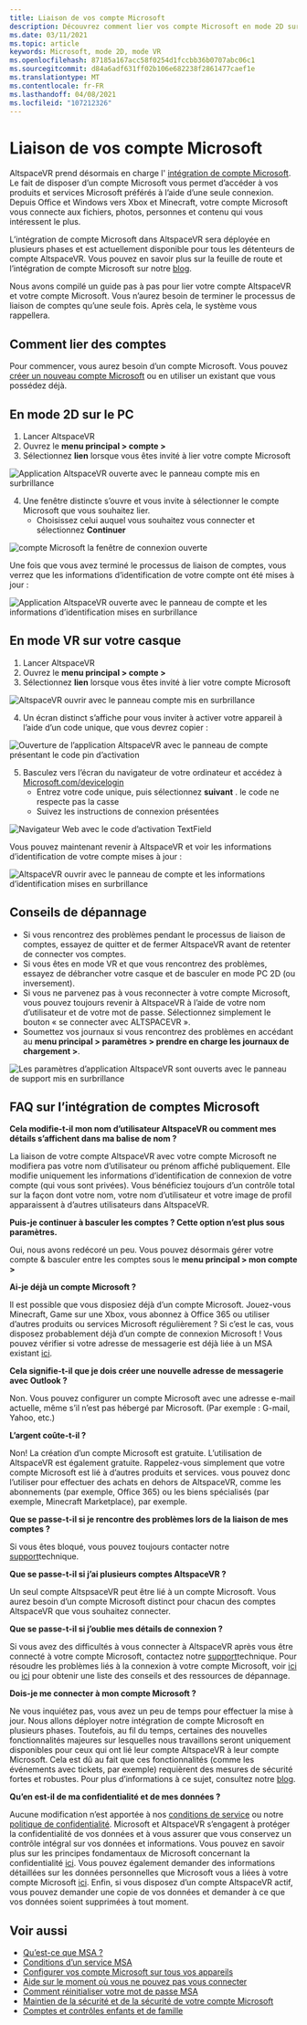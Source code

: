 ```yaml
---
title: Liaison de vos compte Microsoft
description: Découvrez comment lier vos compte Microsoft en mode 2D sur PC et en mode VR sur des casques immersifs, ainsi que des conseils de dépannage.
ms.date: 03/11/2021
ms.topic: article
keywords: Microsoft, mode 2D, mode VR
ms.openlocfilehash: 87185a167acc58f0254d1fccbb36b0707abc06c1
ms.sourcegitcommit: d84a6adf631ff02b106e682238f2861477caef1e
ms.translationtype: MT
ms.contentlocale: fr-FR
ms.lasthandoff: 04/08/2021
ms.locfileid: "107212326"
---
```

# <a name="linking-your-microsoft-account"></a>Liaison de vos compte Microsoft

AltspaceVR prend désormais en charge l' [intégration de compte Microsoft](https://account.microsoft.com/account). Le fait de disposer d’un compte Microsoft vous permet d’accéder à vos produits et services Microsoft préférés à l’aide d’une seule connexion. Depuis Office et Windows vers Xbox et Minecraft, votre compte Microsoft vous connecte aux fichiers, photos, personnes et contenu qui vous intéressent le plus. 

L’intégration de compte Microsoft dans AltspaceVR sera déployée en plusieurs phases et est actuellement disponible pour tous les détenteurs de compte AltspaceVR. Vous pouvez en savoir plus sur la feuille de route et l’intégration de compte Microsoft sur notre [blog](https://altvr.com/microsoft-account-integration). 

Nous avons compilé un guide pas à pas pour lier votre compte AltspaceVR et votre compte Microsoft. Vous n’aurez besoin de terminer le processus de liaison de comptes qu’une seule fois. Après cela, le système vous rappellera.

## <a name="how-to-link-accounts"></a>Comment lier des comptes

Pour commencer, vous aurez besoin d’un compte Microsoft. Vous pouvez [créer un nouveau compte Microsoft](https://signup.live.com/?lic=1) ou en utiliser un existant que vous possédez déjà. 

## <a name="in-2d-mode-on-pc"></a>En mode 2D sur le PC

1. Lancer AltspaceVR
2. Ouvrez le **menu principal > compte >**
3. Sélectionnez **lien** lorsque vous êtes invité à lier votre compte Microsoft

![Application AltspaceVR ouverte avec le panneau compte mis en surbrillance](images/linking-accounts-img-02.png)

4. Une fenêtre distincte s’ouvre et vous invite à sélectionner le compte Microsoft que vous souhaitez lier. 
    * Choisissez celui auquel vous souhaitez vous connecter et sélectionnez **Continuer**

![compte Microsoft la fenêtre de connexion ouverte](images/linking-accounts-img-03.jpg)

Une fois que vous avez terminé le processus de liaison de comptes, vous verrez que les informations d’identification de votre compte ont été mises à jour :

![Application AltspaceVR ouverte avec le panneau de compte et les informations d’identification mises en surbrillance](images/linking-accounts-img-04.png)
 
## <a name="in-vr-mode-on-your-headset"></a>En mode VR sur votre casque

1. Lancer AltspaceVR
2. Ouvrez le **menu principal > compte >**
3. Sélectionnez **lien** lorsque vous êtes invité à lier votre compte Microsoft

![AltspaceVR ouvrir avec le panneau compte mis en surbrillance](images/linking-accounts-img-02.png)

4. Un écran distinct s’affiche pour vous inviter à activer votre appareil à l’aide d’un code unique, que vous devrez copier :

![Ouverture de l’application AltspaceVR avec le panneau de compte présentant le code pin d’activation](images/linking-accounts-img-05.png)

5. Basculez vers l’écran du navigateur de votre ordinateur et accédez à [Microsoft.com/devicelogin](https://login.microsoftonline.com/common/oauth2/deviceauth)
    * Entrez votre code unique, puis sélectionnez **suivant** . le code ne respecte pas la casse
    * Suivez les instructions de connexion présentées

![Navigateur Web avec le code d’activation TextField](images/linking-accounts-img-06.png)

Vous pouvez maintenant revenir à AltspaceVR et voir les informations d’identification de votre compte mises à jour :

![AltspaceVR ouvrir avec le panneau de compte et les informations d’identification mises en surbrillance](images/linking-accounts-img-04.png)

## <a name="troubleshooting-tips"></a>Conseils de dépannage

* Si vous rencontrez des problèmes pendant le processus de liaison de comptes, essayez de quitter et de fermer AltspaceVR avant de retenter de connecter vos comptes.
* Si vous êtes en mode VR et que vous rencontrez des problèmes, essayez de débrancher votre casque et de basculer en mode PC 2D (ou inversement).
* Si vous ne parvenez pas à vous reconnecter à votre compte Microsoft, vous pouvez toujours revenir à AltspaceVR à l’aide de votre nom d’utilisateur et de votre mot de passe. Sélectionnez simplement le bouton « se connecter avec ALTSPACEVR ».
* Soumettez vos journaux si vous rencontrez des problèmes en accédant au **menu principal > paramètres > prendre en charge les journaux de chargement >**.

![Les paramètres d’application AltspaceVR sont ouverts avec le panneau de support mis en surbrillance](images/linking-accounts-img-07.png)

## <a name="microsoft-account-integration-faq"></a>FAQ sur l’intégration de comptes Microsoft

**Cela modifie-t-il mon nom d’utilisateur AltspaceVR ou comment mes détails s’affichent dans ma balise de nom ?**

La liaison de votre compte AltspaceVR avec votre compte Microsoft ne modifiera pas votre nom d’utilisateur ou prénom affiché publiquement. Elle modifie uniquement les informations d’identification de connexion de votre compte (qui vous sont privées). Vous bénéficiez toujours d’un contrôle total sur la façon dont votre nom, votre nom d’utilisateur et votre image de profil apparaissent à d’autres utilisateurs dans AltspaceVR.

**Puis-je continuer à basculer les comptes ? Cette option n’est plus sous paramètres.**

Oui, nous avons redécoré un peu. Vous pouvez désormais gérer votre compte & basculer entre les comptes sous le **menu principal > mon compte >**

**Ai-je déjà un compte Microsoft ?**

Il est possible que vous disposiez déjà d’un compte Microsoft. Jouez-vous Minecraft, Game sur une Xbox, vous abonnez à Office 365 ou utiliser d’autres produits ou services Microsoft régulièrement ? Si c’est le cas, vous disposez probablement déjà d’un compte de connexion Microsoft ! Vous pouvez vérifier si votre adresse de messagerie est déjà liée à un MSA existant [ici](https://login.live.com/login.srf?wa=wsignin1.0&rpsnv=13&ct=1610764342&rver=7.0.6738.0&wp=MBI_SSL&wreply=https:%2F%2Faccount.microsoft.com%2Fauth%2Fcomplete-signin%3Fru%3Dhttps%253A%252F%252Faccount.microsoft.com%252F%253Frefp%253Dsignedout-index&lc=1033&id=292666&lw=1&fl=easi2).

**Cela signifie-t-il que je dois créer une nouvelle adresse de messagerie avec Outlook ?**

Non. Vous pouvez configurer un compte Microsoft avec une adresse e-mail actuelle, même s’il n’est pas hébergé par Microsoft. (Par exemple : G-mail, Yahoo, etc.)

**L’argent coûte-t-il ?**

Non! La création d’un compte Microsoft est gratuite. L’utilisation de AltspaceVR est également gratuite. Rappelez-vous simplement que votre compte Microsoft est lié à d’autres produits et services. vous pouvez donc l’utiliser pour effectuer des achats en dehors de AltspaceVR, comme les abonnements (par exemple, Office 365) ou les biens spécialisés (par exemple, Minecraft Marketplace), par exemple.

**Que se passe-t-il si je rencontre des problèmes lors de la liaison de mes comptes ?**

Si vous êtes bloqué, vous pouvez toujours contacter notre [support](https://help.altvr.com/hc/requests/new)technique.

**Que se passe-t-il si j’ai plusieurs comptes AltspaceVR ?**

Un seul compte AltspsaceVR peut être lié à un compte Microsoft. Vous aurez besoin d’un compte Microsoft distinct pour chacun des comptes AltspaceVR que vous souhaitez connecter.

**Que se passe-t-il si j’oublie mes détails de connexion ?**

Si vous avez des difficultés à vous connecter à AltspaceVR après vous être connecté à votre compte Microsoft, contactez notre [support](https://help.altvr.com/hc/requests/new)technique. Pour résoudre les problèmes liés à la connexion à votre compte Microsoft, voir [ici](https://support.microsoft.com/account-billing/when-you-can-t-sign-in-to-your-microsoft-account-475c9b5c-8c25-49f1-9c2d-c64b7072e735) ou [ici](https://support.microsoft.com/account-billing/how-to-help-keep-your-microsoft-account-safe-and-secure-628538c2-7006-33bb-5ef4-c917657362b9) pour obtenir une liste des conseils et des ressources de dépannage.

**Dois-je me connecter à mon compte Microsoft ?**

Ne vous inquiétez pas, vous avez un peu de temps pour effectuer la mise à jour. Nous allons déployer notre intégration de compte Microsoft en plusieurs phases. Toutefois, au fil du temps, certaines des nouvelles fonctionnalités majeures sur lesquelles nous travaillons seront uniquement disponibles pour ceux qui ont lié leur compte AltspaceVR à leur compte Microsoft. Cela est dû au fait que ces fonctionnalités (comme les événements avec tickets, par exemple) requièrent des mesures de sécurité fortes et robustes. Pour plus d’informations à ce sujet, consultez notre [blog](https://altvr.com/microsoft-account-integration).

**Qu’en est-il de ma confidentialité et de mes données ?**

Aucune modification n’est apportée à nos [conditions de service](../community/terms-of-service.md) ou notre [politique de confidentialité](https://privacy.microsoft.com/privacystatement). Microsoft et AltspaceVR s’engagent à protéger la confidentialité de vos données et à vous assurer que vous conservez un contrôle intégral sur vos données et informations. Vous pouvez en savoir plus sur les principes fondamentaux de Microsoft concernant la confidentialité [ici](https://privacy.microsoft.com). Vous pouvez également demander des informations détaillées sur les données personnelles que Microsoft vous a liées à votre compte Microsoft [ici](https://www.microsoft.com/concern/privacyrequest-msa). Enfin, si vous disposez d’un compte AltspaceVR actif, vous pouvez demander une copie de vos données et demander à ce que vos données soient supprimées à tout moment.

## <a name="see-also"></a>Voir aussi

* [Qu’est-ce que MSA ?](https://account.microsoft.com/account?lang=)
* [Conditions d’un service MSA](https://www.microsoft.com/servicesagreement/)
* [Configurer vos compte Microsoft sur tous vos appareils](https://account.microsoft.com/account/connect-devices)
* [Aide sur le moment où vous ne pouvez pas vous connecter](https://support.microsoft.com//account-billing/when-you-can-t-sign-in-to-your-microsoft-account-475c9b5c-8c25-49f1-9c2d-c64b7072e735)
* [Comment réinitialiser votre mot de passe MSA](https://support.microsoft.com//account-billing/how-to-reset-your-microsoft-account-password-eff4f067-5042-c1a3-fe72-b04d60556c37)
* [Maintien de la sécurité et de la sécurité de votre compte Microsoft](https://support.microsoft.com//account-billing/how-to-help-keep-your-microsoft-account-safe-and-secure-628538c2-7006-33bb-5ef4-c917657362b9)
* [Comptes et contrôles enfants et de famille](https://account.microsoft.com/family/about?refd=www.microsoft.com&ru=https:%2F%2Faccount.microsoft.com%2Ffamily%3Frefd%3Dwww.microsoft.com)
